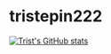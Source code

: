 # tristepin222
 
[![Trist's GitHub stats](https://github-readme-stats.vercel.app/api?username=tristepin222)](https://github.com/anuraghazra/github-readme-stats)
